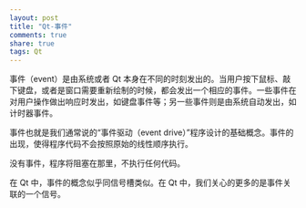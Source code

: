```yaml
---
layout: post
title: "Qt-事件" 
comments: true
share: true
tags: Qt
---
```



事件（event）是由系统或者 Qt 本身在不同的时刻发出的。当用户按下鼠标、敲下键盘，或者是窗口需要重新绘制的时候，都会发出一个相应的事件。一些事件在对用户操作做出响应时发出，如键盘事件等；另一些事件则是由系统自动发出，如计时器事件。

事件也就是我们通常说的“事件驱动（event drive）”程序设计的基础概念。事件的出现，使得程序代码不会按照原始的线性顺序执行。

没有事件，程序将阻塞在那里，不执行任何代码。

在 Qt 中，事件的概念似乎同信号槽类似。在 Qt 中，我们关心的更多的是事件关联的一个信号。

